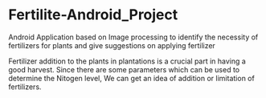 # Fertilite-Android_Project
Android Application based on Image processing to identify the necessity of fertilizers for plants and give suggestions on applying fertilizer

Fertilizer addition to the plants in plantations is a crucial part in having a good harvest. Since there are some parameters which can be used to determine the Nitogen level, We can get an idea of addition or limitation of fertilizers.
